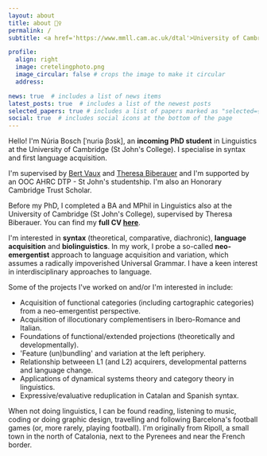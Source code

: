 ```yaml
---
layout: about
title: about 🙋‍♀️
permalink: /
subtitle: <a href='https://www.mmll.cam.ac.uk/dtal'>University of Cambridge</a> &bull; nb611 [at] cam.ac.uk &bull; she/her

profile:
  align: right
  image: cretelingphoto.png
  image_circular: false # crops the image to make it circular
  address:

news: true  # includes a list of news items
latest_posts: true  # includes a list of the newest posts
selected_papers: true # includes a list of papers marked as "selected={true}"
social: true  # includes social icons at the bottom of the page
---
```


Hello! I'm Núria Bosch [ˈnuɾiə βɔsk], an **incoming PhD student** in Linguistics at the University of Cambridge (St John's College). I specialise in syntax and first language acquisition.

I'm supervised by [Bert Vaux](https://www.mmll.cam.ac.uk/bv230) and [Theresa Biberauer](https://www.mmll.cam.ac.uk/dr-theresa-biberauer) and I'm supported by an OOC AHRC DTP - St John's studentship. I'm also an Honorary Cambridge Trust Scholar.

Before my PhD, I completed a BA and MPhil in Linguistics also at the University of Cambridge (St John's College), supervised by Theresa Biberauer. You can find my **full CV [here](https://nuria-bosch.github.io/assets/pdf/cv_September_2023.pdf)**.

I'm interested in **syntax** (theoretical, comparative, diachronic), **language acquisition** and **biolinguistics**. In my work, I probe a so-called **neo-emergentist** approach to language acquisition and variation, which assumes a radically impoverished Universal Grammar. I have a keen interest in interdisciplinary approaches to language.

Some of the projects I've worked on and/or I'm interested in include:

- Acquisition of functional categories (including cartographic categories) from a neo-emergentist perspective.
- Acquisition of illocutionary complementisers in Ibero-Romance and Italian.
- Foundations of functional/extended projections (theoretically and developmentally).
- 'Feature (un)bundling' and variation at the left periphery.
- Relationship betweeen L1 (and L2) acquirers, developmental patterns and language change.
- Applications of dynamical systems theory and category theory in linguistics.
- Expressive/evaluative reduplication in Catalan and Spanish syntax.
    
When not doing linguistics, I can be found reading, listening to music, coding or doing graphic design, travelling and following Barcelona's football games (or, more rarely, playing football). I'm originally from Ripoll, a small town in the north of Catalonia, next to the Pyrenees and near the French border.
